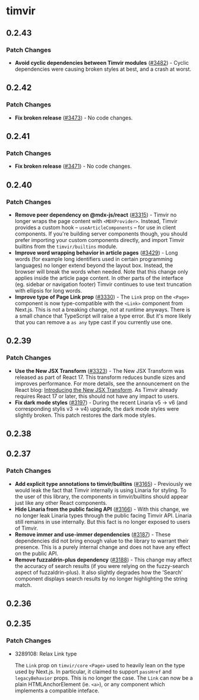 # timvir

## 0.2.43

### Patch Changes

- **Avoid cyclic dependencies between Timvir modules** ([#3482](https://github.com/timvir/timvir/pull/3482)) - Cyclic dependencies were causing broken styles at best, and a crash at worst.

## 0.2.42

### Patch Changes

- **Fix broken release** ([#3473](https://github.com/timvir/timvir/pull/3473)) - No code changes.

## 0.2.41

### Patch Changes

- **Fix broken release** ([#3471](https://github.com/timvir/timvir/pull/3471)) - No code changes.

## 0.2.40

### Patch Changes

- **Remove peer dependency on @mdx-js/react** ([#3315](https://github.com/timvir/timvir/pull/3315)) - Timvir no longer wraps the page content with `<MDXProvider>`. Instead, Timvir provides a custom hook – `useArticleComponents` – for use in client components. If you're building server components though, you should prefer importing your custom components directly, and import Timvir builtins from the `timvir/builtins` module.
- **Improve word wrapping behavior in article pages** ([#3429](https://github.com/timvir/timvir/pull/3429)) - Long words (for example long identifiers used in certain programming languages) no longer extend beyond the layout box. Instead, the browser will break the words when needed. Note that this change only applies inside the article page content. In other parts of the interface (eg. sidebar or navigation footer) Timvir continues to use text truncation with ellipsis for long words.
- **Improve type of Page Link prop** ([#3330](https://github.com/timvir/timvir/pull/3330)) - The `Link` prop on the `<Page>` component is now type-compatible with the `<Link>` component from Next.js. This is not a breaking change, not at runtime anyways. There is a small chance that TypeScript will raise a type error. But it's more likely that you can remove a `as any` type cast if you currently use one.

## 0.2.39

### Patch Changes

- **Use the New JSX Transform** ([#3323](https://github.com/timvir/timvir/pull/3323)) - The New JSX Transform was released as part of React 17. This transform reduces bundle sizes and improves performance. For more details, see the announcement on the React blog: [Introducing the New JSX Transform](https://legacy.reactjs.org/blog/2020/09/22/introducing-the-new-jsx-transform.html). As Timvir already requires React 17 or later, this should not have any impact to users.
- **Fix dark mode styles** ([#3197](https://github.com/timvir/timvir/pull/3197)) - During the recent Linaria v5 -> v6 (and corresponding stylis v3 -> v4) upgrade, the dark mode styles were slightly broken. This patch restores the dark mode styles.

## 0.2.38

## 0.2.37

### Patch Changes

- **Add explicit type annotations to timvir/builtins** ([#3165](https://github.com/timvir/timvir/pull/3165)) - Previously we would leak the fact that Timvir internally is using Linaria for styling. To the user of this library, the components in timvir/builtins should appear just like any other React components.
- **Hide Linaria from the public facing API** ([#3166](https://github.com/timvir/timvir/pull/3166)) - With this change, we no longer leak Linaria types through the public facing Timvir API. Linaria still remains in use internally. But this fact is no longer exposed to users of Timvir.
- **Remove immer and use-immer dependencies** ([#3187](https://github.com/timvir/timvir/pull/3187)) - These dependencies did not bring enough value to the library to warrant their presence. This is a purely internal change and does not have any effect on the public API.
- **Remove fuzzaldrin-plus dependency** ([#3188](https://github.com/timvir/timvir/pull/3188)) - This change may affect the accuracy of search results (if you were relying on the fuzzy-search aspect of fuzzaldrin-plus). It also slightly degrades how the 'Search' component displays search results by no longer highlighting the string match.

## 0.2.36

## 0.2.35

### Patch Changes

- 3289108: Relax Link type

  The `Link` prop on `timvir/core` `<Page>` used to heavily lean on the type used by Next.js.
  In particular, it claimed to support `passHref` and `legacyBehavior` props.
  This is no longer the case.
  The `Link` can now be a plain HTMLAnchorElement (ie. `<a>`), or any component which implements a compatible inteface.
